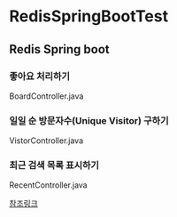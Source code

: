 # RedisSpringBootTest

## Redis Spring boot 
### 좋아요 처리하기
BoardController.java

### 일일 순 방문자수(Unique Visitor) 구하기
VistorController.java

### 최근 검색 목록 표시하기
RecentController.java

[참조링크](https://happyer16.tistory.com/entry/%EB%A0%88%EB%94%94%EC%8A%A4Redis%EC%9D%98-%EB%8B%A4%EC%96%91%ED%95%9C-%ED%99%9C%EC%9A%A9-%EC%82%AC%EB%A1%80)
